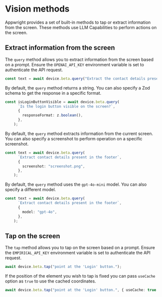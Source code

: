 # Vision methods

Appwright provides a set of built-in methods to tap or extract information from the screen. These methods use LLM Capabilities to perform actions on the screen.

## Extract information from the screen

The `query` method allows you to extract information from the screen based on a prompt. Ensure the `OPENAI_API_KEY` environment variable is set to authenticate the API request.

```ts
const text = await device.beta.query("Extract the contact details present in the footer");
```

By default, the `query` method returns a string. You can also specify a Zod schema to get the response in a specific format.

```ts
const isLoginButtonVisible = await device.beta.query(
      `Is the login button visible on the screen?`,
      {
        responseFormat: z.boolean(),
      },
    );
```

By default, the `query` method extracts information from the current screen. You can also specify a screenshot to perform operation on a specific screenshot.

```ts
const text = await device.beta.query(
      `Extract contact details present in the footer`,
      {
        screenshot: "screenshot.png",
      },
    );
```

By default, the `query` method uses the `gpt-4o-mini` model. You can also specify a different model.

```ts
const text = await device.beta.query(
      `Extract contact details present in the footer`,
      {
        model: "gpt-4o",
      },
    );
```

## Tap on the screen

The `tap` method allows you to tap on the screen based on a prompt. Ensure the `EMPIRICAL_API_KEY` environment variable is set to authenticate the API request.

```ts
await device.beta.tap("point at the 'Login' button.");
```

If the position of the element you wish to tap is fixed you can pass `useCache` option as `true` to use the cached coordinates.

```ts
await device.beta.tap("point at the 'Login' button.", { useCache: true });
```
